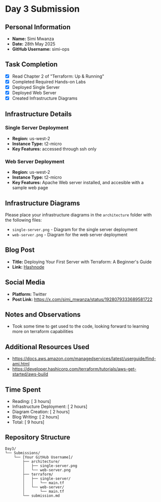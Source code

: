 # Day 3 Submission

## Personal Information
- **Name:** Simi Mwanza
- **Date:** 28th May 2025
- **GitHub Username:** simi-ops

## Task Completion
- [x] Read Chapter 2 of "Terraform: Up & Running"
- [x] Completed Required Hands-on Labs
- [x] Deployed Single Server
- [x] Deployed Web Server
- [x] Created Infrastructure Diagrams

## Infrastructure Details

### Single Server Deployment
- **Region:** us-west-2
- **Instance Type:** t2-micro
- **Key Features:** accessed through ssh only

### Web Server Deployment
- **Region:** us-west-2
- **Instance Type:** t2-micro
- **Key Features:** Apache Web server installed, and accesible with a sample web page

## Infrastructure Diagrams
Please place your infrastructure diagrams in the `architecture` folder with the following files:
- `single-server.png` - Diagram for the single server deployment
- `web-server.png` - Diagram for the web server deployment

## Blog Post
- **Title:** Deploying Your First Server with Terraform: A Beginner's Guide
- **Link:** [Hashnode](https://simiops.hashnode.dev/deploying-your-first-server-with-terraform-a-beginners-guide)

## Social Media
- **Platform:** Twitter
- **Post Link:** https://x.com/simi_mwanza/status/1928079333689581722

## Notes and Observations
- Took some time to get used to the code, looking forward to learning more on terraform capabilities

## Additional Resources Used
- https://docs.aws.amazon.com/managedservices/latest/userguide/find-ami.html
- https://developer.hashicorp.com/terraform/tutorials/aws-get-started/aws-build

## Time Spent
- Reading: [ 3 hours]
- Infrastructure Deployment: [ 2 hours]
- Diagram Creation: [ 2 hours]
- Blog Writing: [ 2 hours]
- Total: [ 9 hours]

## Repository Structure
```
Day3/
└── Submissions/
    └── [Your GitHub Username]/
        ├── architecture/
        │   ├── single-server.png
        │   └── web-server.png
        ├── terraform/
        │   ├── single-server/
        │   │   └── main.tf
        │   └── web-server/
        │       └── main.tf
        └── submission.md
``` 



